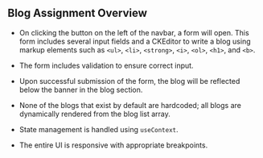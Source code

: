 ## Blog Assignment Overview

- On clicking the button on the left of the navbar, a form will open. This form includes several input fields and a CKEditor to write a blog using markup elements such as `<ul>`, `<li>`, `<strong>`, `<i>`, `<ol>`, `<h1>`, and `<b>`.

- The form includes validation to ensure correct input.

- Upon successful submission of the form, the blog will be reflected below the banner in the blog section.

- None of the blogs that exist by default are hardcoded; all blogs are dynamically rendered from the blog list array.

- State management is handled using `useContext`.

- The entire UI is responsive with appropriate breakpoints.
